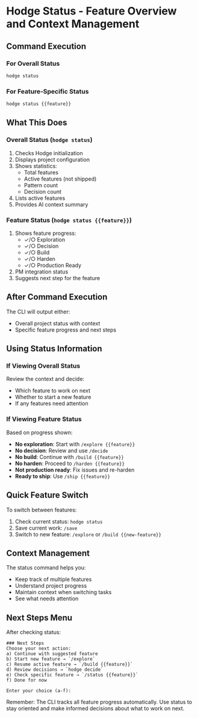 # Hodge Status - Feature Overview and Context Management

## Command Execution

### For Overall Status
```bash
hodge status
```

### For Feature-Specific Status
```bash
hodge status {{feature}}
```

## What This Does

### Overall Status (`hodge status`)
1. Checks Hodge initialization
2. Displays project configuration
3. Shows statistics:
   - Total features
   - Active features (not shipped)
   - Pattern count
   - Decision count
4. Lists active features
5. Provides AI context summary

### Feature Status (`hodge status {{feature}}`)
1. Shows feature progress:
   - ✓/○ Exploration
   - ✓/○ Decision
   - ✓/○ Build
   - ✓/○ Harden
   - ✓/○ Production Ready
2. PM integration status
3. Suggests next step for the feature

## After Command Execution
The CLI will output either:
- Overall project status with context
- Specific feature progress and next steps

## Using Status Information

### If Viewing Overall Status
Review the context and decide:
- Which feature to work on next
- Whether to start a new feature
- If any features need attention

### If Viewing Feature Status
Based on progress shown:
- **No exploration**: Start with `/explore {{feature}}`
- **No decision**: Review and use `/decide`
- **No build**: Continue with `/build {{feature}}`
- **No harden**: Proceed to `/harden {{feature}}`
- **Not production ready**: Fix issues and re-harden
- **Ready to ship**: Use `/ship {{feature}}`

## Quick Feature Switch
To switch between features:
1. Check current status: `hodge status`
2. Save current work: `/save`
3. Switch to new feature: `/explore` or `/build {{new-feature}}`

## Context Management
The status command helps you:
- Keep track of multiple features
- Understand project progress
- Maintain context when switching tasks
- See what needs attention

## Next Steps Menu
After checking status:
```
### Next Steps
Choose your next action:
a) Continue with suggested feature
b) Start new feature → `/explore`
c) Resume active feature → `/build {{feature}}`
d) Review decisions → `hodge decide`
e) Check specific feature → `/status {{feature}}`
f) Done for now

Enter your choice (a-f):
```

Remember: The CLI tracks all feature progress automatically. Use status to stay oriented and make informed decisions about what to work on next.